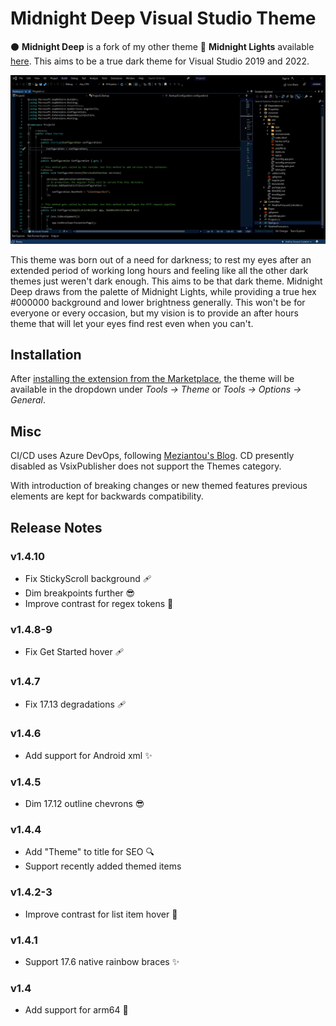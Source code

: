 # Midnight Deep Visual Studio Theme

⚫ **Midnight Deep** is a fork of my other theme 🌌 **Midnight Lights** available [here](https://github.com/austinstanding/midnight-lights-vstheme). This aims to be a true dark theme for Visual Studio 2019 and 2022.

![Midnight Deep Screenshot](https://github.com/austinstanding/midnight-deep-vstheme/raw/master/images/screenshot1.png)

This theme was born out of a need for darkness; to rest my eyes after an extended period of working long hours and feeling like all the other dark themes just weren't dark enough. This aims to be that dark theme. Midnight Deep draws from the palette of Midnight Lights, while providing a true hex #000000 background and lower brightness generally. This won't be for everyone or every occasion, but my vision is to provide an after hours theme that will let your eyes find rest even when you can't.

## Installation

After [installing the extension from the Marketplace](https://marketplace.visualstudio.com/items?itemName=AustinStanding.vsthememidnightdeep), the theme will be available in the dropdown under *Tools -> Theme* or *Tools -> Options -> General*.

## Misc

CI/CD uses Azure DevOps, following [Meziantou's Blog](https://www.meziantou.net/ci-cd-pipeline-for-a-visual-studio-extension-vsix-using-azure-devops.htm). CD presently disabled as VsixPublisher does not support the Themes category.

With introduction of breaking changes or new themed features previous elements are kept for backwards compatibility.

## Release Notes

### v1.4.10

- Fix StickyScroll background 🩹
- Dim breakpoints further 😎
- Improve contrast for regex tokens 🚸

### v1.4.8-9

- Fix Get Started hover 🩹

### v1.4.7

- Fix 17.13 degradations 🩹

### v1.4.6

- Add support for Android xml ✨

### v1.4.5

- Dim 17.12 outline chevrons 😎

### v1.4.4

- Add "Theme" to title for SEO 🔍
- Support recently added themed items

### v1.4.2-3

- Improve contrast for list item hover 🚸

### v1.4.1

- Support 17.6 native rainbow braces ✨

### v1.4

- Add support for arm64 🔧
